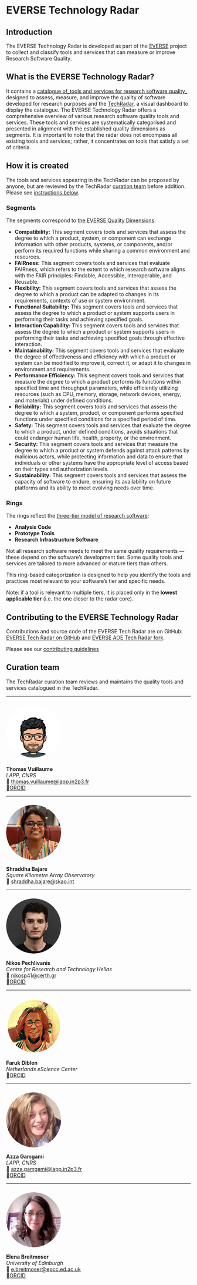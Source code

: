 # EVERSE Technology Radar

## Introduction

The EVERSE Technology Radar is developed as part of the [EVERSE](https://everse.software/) project to collect and classify tools and services that can measure or improve Research Software Quality.


## What is the EVERSE Technology Radar?

It contains a [catalogue of_tools and services for research software quality_](#research-quality-tools-and-services-catalog) designed to assess, measure, and improve the quality of software developed for research purposes and the [TechRadar](#technology-radar-dashboard), a visual dashboard to display the catalogue. The EVERSE Technology Radar offers a comprehensive overview of various research software quality tools and services. These tools and services are systematically categorised and presented in alignment with the established quality dimensions as segments. It is important to note that the radar does not encompass all existing tools and services; rather, it concentrates on tools that satisfy a set of criteria.

## How it is created

The tools and services appearing in the TechRadar can be proposed by anyone, but are reviewed by the TechRadar [curation team](#curation-team) before addition.
Please see [instructions below](#contributing-to-the-everse-technology-radar).


### Segments

The segments correspond to [the EVERSE Quality Dimensions](https://everse.software/indicators/website/dimensions.html):

- **Compatibility:** This segment covers tools and services that assess the degree to which a product, system, or component can exchange information with other products, systems, or components, and/or perform its required functions while sharing a common environment and resources.
- **FAIRness:** This segment covers tools and services that evaluate FAIRness, which refers to the extent to which research software aligns with the FAIR principles: Findable, Accessible, Interoperable, and Reusable.
- **Flexibility:** This segment covers tools and services that assess the degree to which a product can be adapted to changes in its requirements, contexts of use or system environment.
- **Functional Suitability:** This segment covers tools and services that assess the degree to which a product or system supports users in performing their tasks and achieving specified goals.
- **Interaction Capability:** This segment covers tools and services that assess the degree to which a product or system supports users in performing their tasks and achieving specified goals through effective interaction.
- **Maintainability:** This segment covers tools and services that evaluate the degree of effectiveness and efficiency with which a product or system can be modified to improve it, correct it, or adapt it to changes in environment and requirements.
- **Performance Efficiency:** This segment covers tools and services that measure the degree to which a product performs its functions within specified time and throughput parameters, while efficiently utilizing resources (such as CPU, memory, storage, network devices, energy, and materials) under defined conditions.
- **Reliability:** This segment covers tools and services that assess the degree to which a system, product, or component performs specified functions under specified conditions for a specified period of time.
- **Safety:** This segment covers tools and services that evaluate the degree to which a product, under defined conditions, avoids situations that could endanger human life, health, property, or the environment.
- **Security:** This segment covers tools and services that measure the degree to which a product or system defends against attack patterns by malicious actors, while protecting information and data to ensure that individuals or other systems have the appropriate level of access based on their types and authorization levels.
- **Sustainability:** This segment covers tools and services that assess the capacity of software to endure, ensuring its availability on future platforms and its ability to meet evolving needs over time.

### Rings

The rings reflect the [three-tier model of research software](https://everse.software/RSQKit/three_tier_view):

* **Analysis Code**
* **Prototype Tools**
* **Research Infrastructure Software**

Not all research software needs to meet the same quality requirements — these depend on the software’s development tier.
Some quality tools and services are tailored to more advanced or mature tiers than others.

This ring-based categorization is designed to help you identify the tools and practices most relevant to your software’s tier and specific needs.

Note: if a tool is relevant to multiple tiers, it is placed only in the **lowest applicable tier** (i.e. the one closer to the radar core).


## Contributing to the EVERSE Technology Radar

Contributions and source code of the EVERSE Tech Radar are on
GitHub: [EVERSE Tech Radar on GitHub](https://github.com/EVERSE-ResearchSoftware/TechRadar) and [EVERSE AOE Tech Radar fork](https://github.com/EVERSE-ResearchSoftware/aoe_technology_radar).

Please see our [contributing guidelines](CONTRIBUTING.md)

## Curation team

The TechRadar curation team reviews and maintains the quality tools and services catalogued in the TechRadar.

---

### <img src="team_images/thomas_vuillaume.jpg" alt="Thomas Vuillaume" width="150" style="border-radius: 50%; vertical-align: middle;" />  
**Thomas Vuillaume**  
*LAPP, CNRS*  
📧 thomas.vuillaume@lapp.in2p3.fr  
🔗[ORCID](https://orcid.org/0000-0002-5686-2078)

---

### <img src="team_images/roundedshraddha.jpg" alt="Shraddha Bajare" width="150" style="border-radius: 50%; vertical-align: middle;" />  
**Shraddha Bajare**  
*Square Kilometre Array Observatory*  
📧 shraddha.bajare@skao.int


---

### <img src="team_images/roundednikos.jpg" alt="Nikos Pechlivanis" width="150" style="border-radius: 50%; vertical-align: middle;" />  
**Nikos Pechlivanis**  
*Centre for Research and Technology Hellas*  
📧 nikosp41@certh.gr  
🔗[ORCID](https://orcid.org/0000-0003-2502-612X)

---

### <img src="team_images/faruk_diblen.jpg" alt="Faruk Diblen" width="150" style="border-radius: 50%; vertical-align: middle;" />  
**Faruk Diblen**  
*Netherlands eScience Center*  
🔗[ORCID](https://orcid.org/0000-0002-0989-929X) 

---

### <img src="team_images/roundedazza.jpg" alt="Azza Gamgami" width="150" style="border-radius: 50%; vertical-align: middle;" />  
**Azza Gamgami**  
*LAPP, CNRS*  
📧 azza.gamgami@lapp.in2p3.fr  
🔗[ORCID](https://orcid.org/0009-0003-7084-3900) 

---

### <img src="team_images/roundedelena.jpg" alt="Elena Breitmoser" width="150" style="border-radius: 50%; vertical-align: middle;" />  
**Elena Breitmoser**  
*University of Edinburgh*  
📧 e.breitmoser@epcc.ed.ac.uk  
🔗[ORCID](https://orcid.org/0000-0003-1295-9326)

